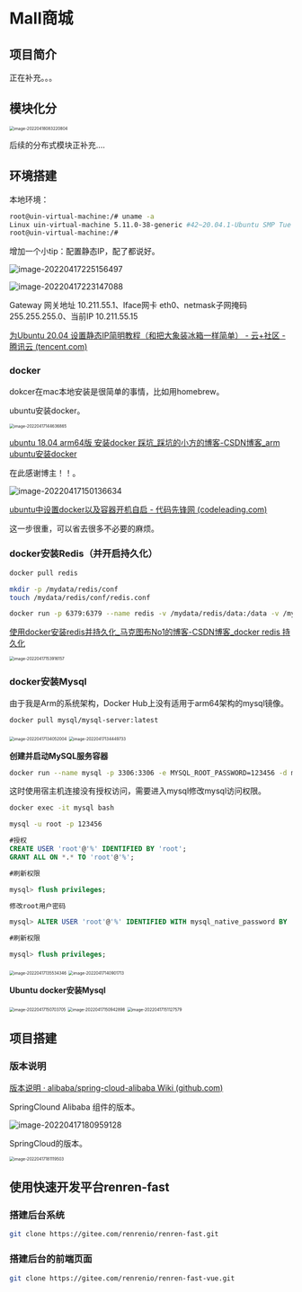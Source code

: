 # Mall商城

## 项目简介

正在补充。。。



## 模块化分

<img src="https://bearbrick0.oss-cn-qingdao.aliyuncs.com/images/img/202204180832801.png" alt="image-20220418083220804" style="zoom:50%;" />

后续的分布式模块正补充....

## 环境搭建

本地环境：

````bash
root@uin-virtual-machine:/# uname -a
Linux uin-virtual-machine 5.11.0-38-generic #42~20.04.1-Ubuntu SMP Tue Sep 28 16:01:15 UTC 2021 aarch64 aarch64 aarch64 GNU/Linux
root@uin-virtual-machine:/# 
````

增加一个小tip：配置静态IP，配了都说好。



![image-20220417225156497](https://bearbrick0.oss-cn-qingdao.aliyuncs.com/images/img/202204182013911.png)

![image-20220417223147088](https://bearbrick0.oss-cn-qingdao.aliyuncs.com/images/img/202204182013604.png)

Gateway 网关地址 10.211.55.1、Iface网卡 eth0、netmask子网掩码 255.255.255.0、当前IP 10.211.55.15

[为Ubuntu 20.04 设置静态IP简明教程（和把大象装冰箱一样简单） - 云+社区 - 腾讯云 (tencent.com)](https://cloud.tencent.com/developer/article/1933335)

### docker

dokcer在mac本地安装是很简单的事情，比如用homebrew。

ubuntu安装docker。

<img src="https://bearbrick0.oss-cn-qingdao.aliyuncs.com/images/img/202204180816948.png" alt="image-20220417144636865" style="zoom:50%;" />

[ubuntu 18.04 arm64版 安装docker 踩坑_踩坑的小方的博客-CSDN博客_arm ubuntu安装docker](https://blog.csdn.net/qiangrenpu8881/article/details/104863690)

在此感谢博主！！。

![image-20220417150136634](https://bearbrick0.oss-cn-qingdao.aliyuncs.com/images/img/202204180817260.png)

[ubuntu中设置docker以及容器开机自启 - 代码先锋网 (codeleading.com)](https://www.codeleading.com/article/58746255343/)

这一步很重，可以省去很多不必要的麻烦。

### docker安装Redis（并开启持久化）

```bash
docker pull redis
```

```bash
mkdir -p /mydata/redis/conf
touch /mydata/redis/conf/redis.conf
```

```bash
docker run -p 6379:6379 --name redis -v /mydata/redis/data:/data -v /mydata/redis/conf/redis.conf:/etc/redis/redis.conf -d redis redis-server /etc/redis/redis.conf
```

[使用docker安装redis并持久化_马克图布No1的博客-CSDN博客_docker redis 持久化](https://blog.csdn.net/weixin_40271376/article/details/108810375)

<img src="https://bearbrick0.oss-cn-qingdao.aliyuncs.com/images/img/202204180817404.png" alt="image-20220417153916157" style="zoom:50%;" />

### docker安装Mysql

由于我是Arm的系统架构，Docker Hub上没有适用于arm64架构的mysql镜像。

```bash
docker pull mysql/mysql-server:latest
```

<img src="https://bearbrick0.oss-cn-qingdao.aliyuncs.com/images/img/202204180817695.png" alt="image-20220417134052004" style="zoom:50%;" />

<img src="https://bearbrick0.oss-cn-qingdao.aliyuncs.com/images/img/202204180817628.png" alt="image-20220417134449733" style="zoom:50%;" />

**创建并启动MySQL服务容器**

```bash
docker run --name mysql -p 3306:3306 -e MYSQL_ROOT_PASSWORD=123456 -d mysql/mysql-server
```

这时使用宿主机连接没有授权访问，需要进入mysql修改mysql访问权限。

```bash
docker exec -it mysql bash
```

```bash
mysql -u root -p 123456
```

```sql
#授权
CREATE USER 'root'@'%' IDENTIFIED BY 'root';
GRANT ALL ON *.* TO 'root'@'%';
```

```sql
#刷新权限

mysql> flush privileges;
```

```sql
修改root用户密码

mysql> ALTER USER 'root'@'%' IDENTIFIED WITH mysql_native_password BY '123456';
```

```sql
#刷新权限

mysql> flush privileges;
```

<img src="https://bearbrick0.oss-cn-qingdao.aliyuncs.com/images/img/202204180817262.png" alt="image-20220417135534346" style="zoom:50%;" />

<img src="https://bearbrick0.oss-cn-qingdao.aliyuncs.com/images/img/202204180818660.png" alt="image-20220417140901713" style="zoom:50%;" />

**Ubuntu docker安装Mysql**

<img src="https://bearbrick0.oss-cn-qingdao.aliyuncs.com/images/img/202204180818428.png" alt="image-20220417150703705" style="zoom:50%;" />

<img src="https://bearbrick0.oss-cn-qingdao.aliyuncs.com/images/img/202204180818231.png" alt="image-20220417150942898" style="zoom:50%;" />

<img src="https://bearbrick0.oss-cn-qingdao.aliyuncs.com/images/img/202204180818346.png" alt="image-20220417151127579" style="zoom:50%;" />

## 项目搭建

### 版本说明

[版本说明 · alibaba/spring-cloud-alibaba Wiki (github.com)](https://github.com/alibaba/spring-cloud-alibaba/wiki/版本说明)

SpringClound Alibaba 组件的版本。

![image-20220417180959128](https://bearbrick0.oss-cn-qingdao.aliyuncs.com/images/img/202204180818277.png)

SpringCloud的版本。

<img src="https://bearbrick0.oss-cn-qingdao.aliyuncs.com/images/img/202204180818564.png" alt="image-20220417181119503" style="zoom:50%;" />

## 使用快速开发平台renren-fast

### 搭建后台系统

```bash
git clone https://gitee.com/renrenio/renren-fast.git
```

### 搭建后台的前端页面

```bash
git clone https://gitee.com/renrenio/renren-fast-vue.git
```




























